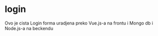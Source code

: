 # login

Ovo je cista Login forma uradjena preko Vue.js-a na  frontu i Mongo db i Node.js-a na beckendu
